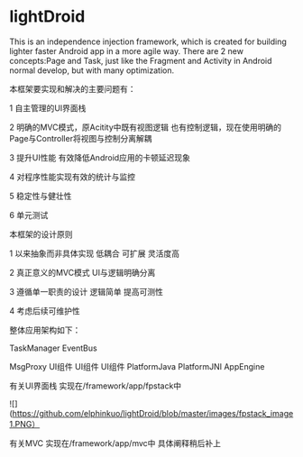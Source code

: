 lightDroid
==========

This is an independence injection framework, which is created for building lighter faster Android app in a more agile way. There are 2 new concepts:Page and Task, just like the Fragment and Activity in Android normal develop, but with many optimization.

本框架要实现和解决的主要问题有：

  1 自主管理的UI界面栈
  
  2 明确的MVC模式，原Acitity中既有视图逻辑 也有控制逻辑，现在使用明确的Page与Controller将视图与控制分离解耦
  
  3 提升UI性能 有效降低Android应用的卡顿延迟现象
  
  4 对程序性能实现有效的统计与监控
  
  5 稳定性与健壮性
  
  6 单元测试

本框架的设计原则

  1 以来抽象而非具体实现 低耦合 可扩展 灵活度高
  
  2 真正意义的MVC模式 UI与逻辑明确分离
  
  3 遵循单一职责的设计 逻辑简单 提高可测性
  
  4 考虑后续可维护性



整体应用架构如下：

  TaskManager                                 EventBus
  
  MsgProxy                        UI组件  UI组件  UI组件
            PlatformJava
            PlatformJNI
            AppEngine
            
            
有关UI界面栈
  实现在/framework/app/fpstack中
  
  ![](https://github.com/elphinkuo/lightDroid/blob/master/images/fpstack_image1.PNG）
  
  
  
  
有关MVC
  实现在/framework/app/mvc中
  具体阐释稍后补上
